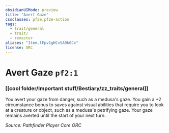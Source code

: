 ```yaml
---
obsidianUIMode: preview
title: "Avert Gaze"
cssclasses: pf2e,pf2e-action
tags:
  - trait/general
  - trait/
  - remaster
aliases: "Item.lFpv1gHCvSA9k0Cx"
license: ORC
---
```

# Avert Gaze `pf2:1`

### [[cool folder/Important stuff/Bestiary/zz_traits/general]]






You avert your gaze from danger, such as a medusa's gaze. You gain a +2 circumstance bonus to saves against visual abilities that require you to look at a creature or object, such as a medusa's petrifying gaze. Your gaze remains averted until the start of your next turn.

*Source: Pathfinder Player Core*
*ORC*
